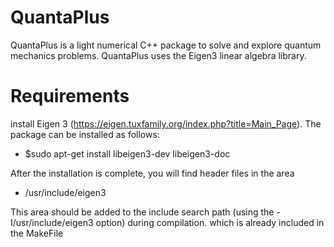 # QuantaPlus
QuantaPlus is a light numerical C++ package to solve and explore quantum mechanics problems. QuantaPlus uses the Eigen3 linear
algebra library.

# Requirements
install Eigen 3 (https://eigen.tuxfamily.org/index.php?title=Main_Page).
  The package can be installed as follows:
- $sudo apt-get install libeigen3-dev libeigen3-doc

After the installation is complete, you will find header files in the area
- /usr/include/eigen3

This area should be added to the include search path (using the -I/usr/include/eigen3 option) during compilation. which is already included in the MakeFile

